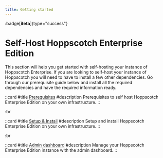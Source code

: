 ```yaml
---
title: Getting started
---
```


:badge[**Beta**]{type="success"}

# Self-Host Hoppscotch Enterprise Edition

This section will help you get started with self-hosting your instance of Hoppscotch Enterprise. If you are looking to self-host your instance of Hoppscotch you will need to have to install a few other dependencies. Go through our prerequisite guide below and install all the required dependencies and have the required information ready.

::card
#title
[Prerequisites](/documentation/self-host/enterprise-edition/prerequisites)
#description
Prerequisites to self host Hoppscotch Enterprise Edition on your own infrastructure.
::

:br

::card
#title
[Setup & Install](/documentation/self-host/enterprise-edition/setup)
#description
Setup and install Hoppscotch Enterprise Edition on your own infrastructure.
::

:br

::card
#title
[Admin dashboard](/documentation/self-host/enterprise-edition/admin-dashboard)
#description
Manage your Hoppscotch Enterprise Edition instance with the admin dashboard.
::

